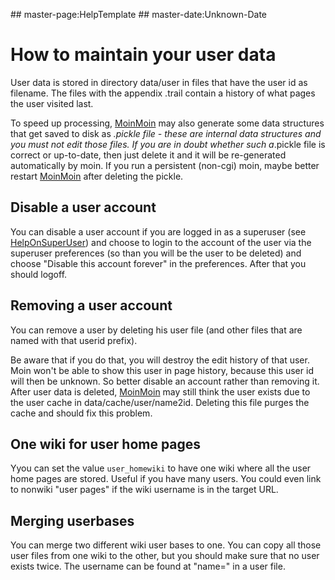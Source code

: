 \#\# master-page:HelpTemplate \#\# master-date:Unknown-Date

How to maintain your user data
==============================

User data is stored in directory data/user in files that have the user id as filename. The files with the appendix .trail contain a history of what pages the user visited last.

To speed up processing, [MoinMoin](../MoinMoin) may also generate some data structures that get saved to disk as *.pickle file - these are internal data structures and you must not edit those files. If you are in doubt whether such a*.pickle file is correct or up-to-date, then just delete it and it will be re-generated automatically by moin. If you run a persistent (non-cgi) moin, maybe better restart [MoinMoin](../MoinMoin) after deleting the pickle.

Disable a user account
----------------------

You can disable a user account if you are logged in as a superuser (see [HelpOnSuperUser](../HelpOnSuperUser)) and choose to login to the account of the user via the superuser preferences (so than you will be the user to be deleted) and choose "Disable this account forever" in the preferences. After that you should logoff.

Removing a user account
-----------------------

You can remove a user by deleting his user file (and other files that are named with that userid prefix).

Be aware that if you do that, you will destroy the edit history of that user. Moin won't be able to show this user in page history, because this user id will then be unknown. So better disable an account rather than removing it. After user data is deleted, [MoinMoin](../MoinMoin) may still think the user exists due to the user cache in data/cache/user/name2id. Deleting this file purges the cache and should fix this problem.

One wiki for user home pages
----------------------------

Yyou can set the value `user_homewiki` to have one wiki where all the user home pages are stored. Useful if you have many users. You could even link to nonwiki "user pages" if the wiki username is in the target URL.

Merging userbases
-----------------

You can merge two different wiki user bases to one. You can copy all those user files from one wiki to the other, but you should make sure that no user exists twice. The username can be found at "name=" in a user file.
